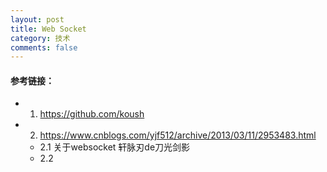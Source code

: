 ```yaml
---
layout: post
title: Web Socket
category: 技术
comments: false
---
```


#### 参考链接：


* 1. <https://github.com/koush>
* 2. <https://www.cnblogs.com/yjf512/archive/2013/03/11/2953483.html>
	* 2.1 关于websocket 轩脉刃de刀光剑影
	* 2.2 